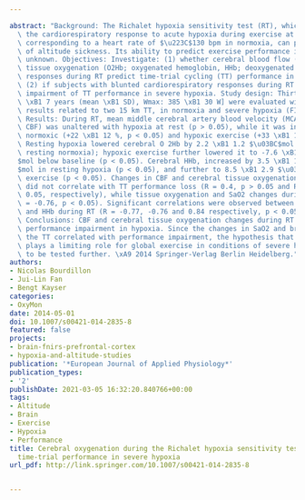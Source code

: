 ---
abstract: "Background: The Richalet hypoxia sensitivity test (RT), which quantifies\
  \ the cardiorespiratory response to acute hypoxia during exercise at an intensity\
  \ corresponding to a heart rate of $\u223C$130 bpm in normoxia, can predict susceptibility\
  \ of altitude sickness. Its ability to predict exercise performance in hypoxia is\
  \ unknown. Objectives: Investigate: (1) whether cerebral blood flow (CBF) and cerebral\
  \ tissue oxygenation (O2Hb; oxygenated hemoglobin, HHb; deoxygenated hemoglobin)\
  \ responses during RT predict time-trial cycling (TT) performance in severe hypoxia;\
  \ (2) if subjects with blunted cardiorespiratory responses during RT show greater\
  \ impairment of TT performance in severe hypoxia. Study design: Thirteen men [27\
  \ \xB1 7 years (mean \xB1 SD), Wmax: 385 \xB1 30 W] were evaluated with RT and the\
  \ results related to two 15 km TT, in normoxia and severe hypoxia (FIO2 = 0.11).\
  \ Results: During RT, mean middle cerebral artery blood velocity (MCAv: index of\
  \ CBF) was unaltered with hypoxia at rest (p > 0.05), while it was increased during\
  \ normoxic (+22 \xB1 12 %, p < 0.05) and hypoxic exercise (+33 \xB1 17 %, p < 0.05).\
  \ Resting hypoxia lowered cerebral O 2Hb by 2.2 \xB1 1.2 $\u03BC$mol (p < 0.05 vs.\
  \ resting normoxia); hypoxic exercise further lowered it to -7.6 \xB1 3.1 $\u03BC\
  $mol below baseline (p < 0.05). Cerebral HHb, increased by 3.5 \xB1 1.8 $\u03BC\
  $mol in resting hypoxia (p < 0.05), and further to 8.5 \xB1 2.9 $\u03BC$mol in hypoxic\
  \ exercise (p < 0.05). Changes in CBF and cerebral tissue oxygenation during RT\
  \ did not correlate with TT performance loss (R = 0.4, p > 0.05 and R = 0.5, p >\
  \ 0.05, respectively), while tissue oxygenation and SaO2 changes during TT did (R\
  \ = -0.76, p < 0.05). Significant correlations were observed between SaO2, MCAv\
  \ and HHb during RT (R = -0.77, -0.76 and 0.84 respectively, p < 0.05 in all cases).\
  \ Conclusions: CBF and cerebral tissue oxygenation changes during RT do not predict\
  \ performance impairment in hypoxia. Since the changes in SaO2 and brain HHb during\
  \ the TT correlated with performance impairment, the hypothesis that brain oxygenation\
  \ plays a limiting role for global exercise in conditions of severe hypoxia remains\
  \ to be tested further. \xA9 2014 Springer-Verlag Berlin Heidelberg."
authors:
- Nicolas Bourdillon
- Jui-Lin Fan
- Bengt Kayser
categories:
- OxyMon
date: 2014-05-01
doi: 10.1007/s00421-014-2835-8
featured: false
projects:
- brain-fnirs-prefrontal-cortex
- hypoxia-and-altitude-studies
publication: '*European Journal of Applied Physiology*'
publication_types:
- '2'
publishDate: 2021-03-05 16:32:20.840766+00:00
tags:
- Altitude
- Brain
- Exercise
- Hypoxia
- Performance
title: Cerebral oxygenation during the Richalet hypoxia sensitivity test and cycling
  time-trial performance in severe hypoxia
url_pdf: http://link.springer.com/10.1007/s00421-014-2835-8

---
